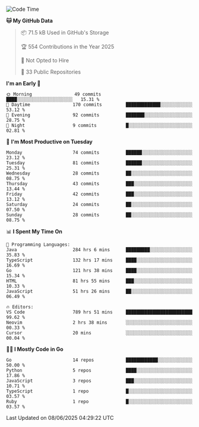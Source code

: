 <!--START_SECTION:thansetan-waka-->
![Code Time](http://img.shields.io/badge/Code%20Time-792%20hrs%2049%20mins-blue)

**🐱 My GitHub Data** 

> 📦 71.5 kB Used in GitHub's Storage 
 > 
> 🏆 554 Contributions in the Year 2025
 > 
> 🚫 Not Opted to Hire
 > 
> 📜 33 Public Repositories 
 > 

**I'm an Early 🐤** 

```text
🌞 Morning                49 commits          ████░░░░░░░░░░░░░░░░░░░░░   15.31 % 
🌆 Daytime                170 commits         █████████████░░░░░░░░░░░░   53.12 % 
🌃 Evening                92 commits          ███████░░░░░░░░░░░░░░░░░░   28.75 % 
🌙 Night                  9 commits           █░░░░░░░░░░░░░░░░░░░░░░░░   02.81 % 
```

📅 **I'm Most Productive on Tuesday** 

```text
Monday                   74 commits          ██████░░░░░░░░░░░░░░░░░░░   23.12 % 
Tuesday                  81 commits          ██████░░░░░░░░░░░░░░░░░░░   25.31 % 
Wednesday                28 commits          ██░░░░░░░░░░░░░░░░░░░░░░░   08.75 % 
Thursday                 43 commits          ███░░░░░░░░░░░░░░░░░░░░░░   13.44 % 
Friday                   42 commits          ███░░░░░░░░░░░░░░░░░░░░░░   13.12 % 
Saturday                 24 commits          ██░░░░░░░░░░░░░░░░░░░░░░░   07.50 % 
Sunday                   28 commits          ██░░░░░░░░░░░░░░░░░░░░░░░   08.75 % 
```

📊 **I Spent My Time On** 

```text
💬 Programming Languages: 
Java                     284 hrs 6 mins      █████████░░░░░░░░░░░░░░░░   35.83 % 
TypeScript               132 hrs 17 mins     ████░░░░░░░░░░░░░░░░░░░░░   16.69 % 
Go                       121 hrs 38 mins     ████░░░░░░░░░░░░░░░░░░░░░   15.34 % 
HTML                     81 hrs 55 mins      ███░░░░░░░░░░░░░░░░░░░░░░   10.33 % 
JavaScript               51 hrs 26 mins      ██░░░░░░░░░░░░░░░░░░░░░░░   06.49 % 

🔥 Editors: 
VS Code                  789 hrs 51 mins     █████████████████████████   99.62 % 
Neovim                   2 hrs 38 mins       ░░░░░░░░░░░░░░░░░░░░░░░░░   00.33 % 
Cursor                   20 mins             ░░░░░░░░░░░░░░░░░░░░░░░░░   00.04 % 
```

**🧑‍💻 I Mostly Code in Go** 

```text
Go                       14 repos            ████████████░░░░░░░░░░░░░   50.00 % 
Python                   5 repos             ████░░░░░░░░░░░░░░░░░░░░░   17.86 % 
JavaScript               3 repos             ███░░░░░░░░░░░░░░░░░░░░░░   10.71 % 
TypeScript               1 repo              █░░░░░░░░░░░░░░░░░░░░░░░░   03.57 % 
Ruby                     1 repo              █░░░░░░░░░░░░░░░░░░░░░░░░   03.57 % 
```

Last Updated on 08/06/2025 04:29:22 UTC
<!--END_SECTION:thansetan-waka-->